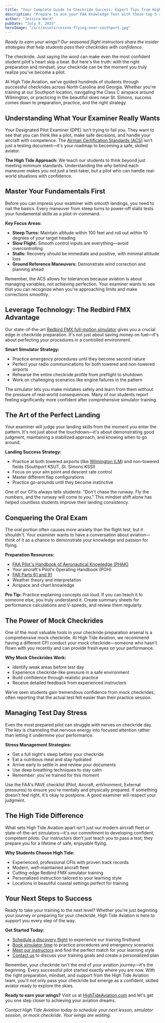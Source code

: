 ```yaml
---
title: "Your Complete Guide to Checkride Success: Expert Tips from High Tide Aviation"
description: "Prepare to ace your FAA Knowledge Test with these top 5 study tips! Discover effective strategies for mastering aerodynamics, navigation, FAA regulations, and more. Learn how to create a study schedule, use the best resources, and practice real-world scenarios to boost your confidence and pass with flying colors. Perfect for aspiring pilots training for their PPL, IR, or CPL."
author: "Jessica Ward"
pubDate: "July 9, 2025"
heroImage: "/src/assets/cessna-flying-over-southport.jpg"
---
```


_Ready to earn your wings? Our seasoned flight instructors share the insider strategies that help students pass their checkrides with confidence._

The checkride. Just saying the word can make even the most confident student pilot's heart skip a beat. But here's the truth: with the right preparation and mindset, your checkride can be the moment you truly realize you've become a pilot.

At High Tide Aviation, we've guided hundreds of students through successful checkrides across North Carolina and Georgia. Whether you're training at our Southport location, navigating the Class C airspace around Wilmington, or practicing in the beautiful skies near St. Simons, success comes down to preparation, practice, and the right strategy.

## Understanding What Your Examiner Really Wants

Your Designated Pilot Examiner (DPE) isn't trying to fail you. They want to see that you can think like a pilot, make safe decisions, and handle your aircraft with competence. The [Airman Certification Standards (ACS)](https://www.faa.gov/training_testing/testing/acs/) isn't just a testing document—it's your roadmap to becoming a safe, skilled aviator.

**The High Tide Approach:** We teach our students to think beyond just meeting minimum standards. Understanding the _why_ behind each maneuver makes you not just a test-taker, but a pilot who can handle real-world situations with confidence.

## Master Your Fundamentals First

Before you can impress your examiner with smooth landings, you need to nail the basics. Every maneuver from steep turns to power-off stalls tests your fundamental skills as a pilot-in-command.

**Key Focus Areas:**

- **Steep Turns:** Maintain altitude within 100 feet and roll out within 10 degrees of your target heading
- **Slow Flight:** Smooth control inputs are everything—avoid overcontrolling
- **Stalls:** Recovery should be immediate and positive, with minimal altitude loss
- **Ground Reference Maneuvers:** Demonstrate wind correction and planning ahead

Remember, the ACS allows for tolerances because aviation is about managing variables, not achieving perfection. Your examiner wants to see that you can recognize when you're approaching limits and make corrections smoothly.

## Leverage Technology: The Redbird FMX Advantage

Our state-of-the-art [Redbird FMX full-motion simulator](/flight-simulator/) gives you a crucial edge in checkride preparation. It's not just about saving money on fuel—it's about perfecting your procedures in a controlled environment.

**Smart Simulator Strategy:**

- Practice emergency procedures until they become second nature
- Perfect your radio communications for both towered and non-towered airports
- Rehearse the entire checkride profile from preflight to shutdown
- Work on challenging scenarios like engine failures in the pattern

The simulator lets you make mistakes safely and learn from them without the pressure of real-world consequences. Many of our students report feeling significantly more confident after comprehensive simulator training.

## The Art of the Perfect Landing

Your examiner will judge your landing skills from the moment you enter the pattern. It's not just about the touchdown—it's about demonstrating good judgment, maintaining a stabilized approach, and knowing when to go around.

**Landing Success Strategy:**

- Practice at both towered airports (like [Wilmington ILM](/)) and non-towered fields (Southport KSUT, St. Simons KSSI)
- Focus on your aim point and descent rate control
- Master different flap configurations
- Practice go-arounds until they become instinctive

One of our CFIs always tells students: "Don't chase the runway. Fly the numbers, and the runway will come to you." This mindset shift alone has helped countless students improve their landing consistency.

## Conquering the Oral Exam

The oral portion often causes more anxiety than the flight test, but it shouldn't. Your examiner wants to have a conversation about aviation—think of it as a chance to demonstrate your knowledge and passion for flying.

**Preparation Resources:**

- [FAA Pilot's Handbook of Aeronautical Knowledge (PHAK)](https://www.faa.gov/regulations_policies/handbooks_manuals/aviation/phak/)
- Your aircraft's Pilot's Operating Handbook (POH)
- [FAR Parts 61 and 91](https://www.ecfr.gov/current/title-14/chapter-I)
- Weather theory and interpretation
- Airspace and chart knowledge

**Pro Tip:** Practice explaining concepts out loud. If you can teach it to someone else, you truly understand it. Create summary sheets for performance calculations and V-speeds, and review them regularly.

## The Power of Mock Checkrides

One of the most valuable tools in your checkride preparation arsenal is a comprehensive mock checkride. At High Tide Aviation, we recommend having a different CFI conduct your mock checkride—someone who hasn't flown with you recently and can provide fresh eyes on your performance.

**Why Mock Checkrides Work:**

- Identify weak areas before test day
- Experience checkride-like pressure in a safe environment
- Build confidence through realistic practice
- Receive detailed feedback from experienced instructors

We've seen students gain tremendous confidence from mock checkrides, often reporting that the actual test felt easier than their practice session.

## Managing Test Day Stress

Even the most prepared pilot can struggle with nerves on checkride day. The key is channeling that nervous energy into focused attention rather than letting it undermine your performance.

**Stress Management Strategies:**

- Get a full night's sleep before your checkride
- Eat a nutritious meal and stay hydrated
- Arrive early to settle in and review your documents
- Use deep breathing techniques to stay calm
- Remember: you've trained for this moment

Use the FAA's PAVE checklist (Pilot, Aircraft, enVironment, External pressures) to ensure you're mentally and physically prepared. If something doesn't feel right, it's okay to postpone. A good examiner will respect your judgment.

## The High Tide Difference

What sets High Tide Aviation apart isn't just our modern aircraft fleet or state-of-the-art simulators—it's our commitment to developing confident, competent pilots. Our instructors don't just teach you to pass a test; they prepare you for a lifetime of safe, enjoyable flying.

**Why Students Choose High Tide:**

- Experienced, professional CFIs with proven track records
- Modern, well-maintained aircraft fleet
- Cutting-edge Redbird FMX simulator training
- Personalized instruction tailored to your learning style
- Locations in beautiful coastal settings perfect for training

## Your Next Steps to Success

Ready to take your training to the next level? Whether you're just beginning your journey or preparing for your checkride, High Tide Aviation is here to support you every step of the way.

**Get Started Today:**

- [Schedule a discovery flight](/intro-flight/) to experience our training firsthand
- [Book simulator time](/flight-simulator/) to practice procedures and emergency scenarios
- [Meet our instructors](/about/our-story-and-team/) and find the perfect match for your learning style
- [Contact us](/contact-us/) to discuss your training goals and create a personalized plan

Remember, your checkride isn't the end of your aviation journey—it's the beginning. Every successful pilot started exactly where you are now. With the right preparation, mindset, and support from the High Tide Aviation team, you'll not only pass your checkride but emerge as a confident, skilled aviator ready to explore the skies.

**Ready to earn your wings?** Visit us at [HighTideAviation.com](/) and let's get you one step closer to achieving your aviation dreams.

_Contact High Tide Aviation today to schedule your next lesson, simulator session, or mock checkride. Your wings are waiting._

